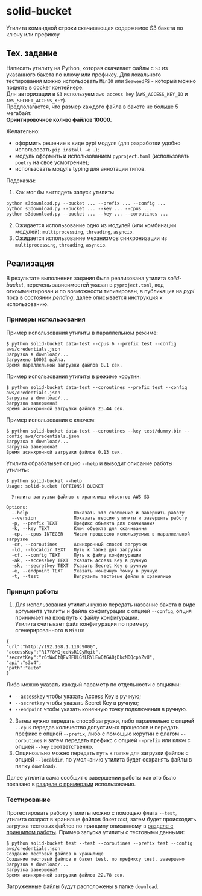 # solid-bucket
Утилита командной строки скачивающая содержимое S3 бакета по ключу или префиксу
## Тех. задание
Написать утилиту на Python, которая скачивает файлы с `S3` из указанного бакета по ключу или префиксу.
Для локального тестирования можно использовать `MinIO` или `SeaweedFS` - который можно поднять в docker контейнере.  
Для авторизации в `S3` используем `aws access key` (`AWS_ACCESS_KEY_ID` и `AWS_SECRET_ACCESS_KEY`).  
Предполагается, что размер каждого файла в бакете не больше 5 мегабайт.  
**Оринтировочное кол-во файлов 10000.**  

Желательно:
- оформить решение в виде pypi модуля (для разработки удобно использовать `pip install -e .`);
- модуль оформить и использованием `pyproject.toml` (использовать `poetry` на свое усмотрение);
- использовать модуль typing для аннотации типов.

Подсказки:  
1. Как мог бы выглядеть запуск утилиты
```shell
python s3download.py --bucket ... --prefix ... --config ...
python s3download.py --bucket ... --key ... --cpus ...
python s3download.py --bucket ... --key ... --coroutines ...
```
2. Ожидается использование одно из модулей (или комбинации модулей): `multiprocessing`, `threading`, `asyncio`.  
3. Ожидается использование механизмов синхронизации из `multiprocessing`, `threading`, `asyncio`.

## Реализация
В результате выполнения задания была реализована утилита *solid-bucket*, перечень зависимостей указан в `pyproject.toml`, код откомментирован и по возможности типизирован, в публикация на *pypi* пока в состоянии *pending*, далее описывается инструкция к использованию.
### Примеры использования
Пример использования утилиты в параллельном режиме:
```shell
$ python solid-bucket data-test --cpus 6 --prefix test --config aws/credentials.json
Загрузка в download/...
Загружено 10002 файла.
Время параллельной загрузки файлов 8.1 сек.
```
Пример использования утилиты в режиме корутин:
```shell
$ python solid-bucket data-test --coroutines --prefix test --config aws/credentials.json
Загрузка в download/...
Загрузка завершена!
Время асинхронной загрузки файлов 23.44 сек.
```
Пример использования с ключем:
```shell
$ python solid-bucket data-test --coroutines --key test/dummy.bin --config aws/credentials.json
Загрузка в download/...
Загрузка завершена!
Время асинхронной загрузки файлов 0.13 сек.
```
Утилита обрабатывет опцию `--help` и выводит описание работы утилиты:
```shell
$ python solid-bucket --help
Usage: solid-bucket [OPTIONS] BUCKET

  Утилита загрузки файлов с хранилища объектов AWS S3

Options:
  --help                 Показать это сообщение и завершить работу
  --version              Показать версию утилиты и завершить работу
  -p, --prefix TEXT      Префикс объекта для скачивания
  -k, --key TEXT         Ключ объекта для скачивания
  -cp, --cpus INTEGER    Число процессов используемых в параллельной загрузке
  -cr, --coroutines      Асинхронный способ загрузки
  -ld, --localdir TEXT   Путь к папке для загрузки
  -cf, --config TEXT     Путь к файлу конфигурации
  -ak, --accesskey TEXT  Указать Access Key в ручную
  -sk, --secretkey TEXT  Указать Secret Key в ручную
  -e, --endpoint TEXT    Указать конечную точку в ручную
  -t, --test             Выгрузить тестовые файлы в хранилище
```
### Принцип работы
1. Для использования утилиты нужно передать название бакета в виде аргумента утилиты и файла конфигурации с опцией `--config`, опция принимает на вход путь к файлу конфигурации.  
Утилита считывает файл конфигурации по примеру сгенерированного в `MinIO`:
```josn
{
"url":"http://192.168.1.110:9000",
"accessKey":"R17Y8MQjceNsR1CyMqit",
"secretKey":"r6tWwCtQFvBFULGfLRYLEwQfGA0jDkcMDQcphZvU",
"api":"s3v4",
"path":"auto"
}
```
Либо можно указать каждый параметр по отдельности c опциями:
  - `--accesskey` чтобы указать Access Key в ручную;
  - `--secretkey` чтобы указать Secret Key в ручную;
  - `--endpoint` чтобы указать конечную точку подключения в ручную.
2. Затем нужно передать способ загрузки, либо параллельно с опцией `--cpus` передав количество допустимых процессов и передать префикс с опцией `--prefix`, 
либо с помощью корутин с флагом `--coroutines` и затем передать префикс с опцией `--prefix` или ключ с опцией `--key` соответственно.
3. Опциноально можно передать путь к папке для загрузки файлов с опцией `--localdir`, по умолчанию утилита будет сохранять файлы в папку `download/`.

Далее утилита сама сообщит о завершении работы как это было показано в [разделе с примерами](https://github.com/mementomorri/solid-bucket/edit/main/README.md#%D0%BF%D1%80%D0%B8%D0%BC%D0%B5%D1%80%D1%8B-%D0%B8%D1%81%D0%BF%D0%BE%D0%BB%D1%8C%D0%B7%D0%BE%D0%B2%D0%B0%D0%BD%D0%B8%D1%8F) использования.
### Тестирование
Протестировать работу утилиты можно с помощью флага `--test`, утилита создаст в хранилще файлов бакет *test*, 
затем будет происходить загрузка тестовых файлов по принципу описанному в [разделе с принципом работы](https://github.com/mementomorri/solid-bucket/edit/main/README.md#%D0%BF%D1%80%D0%B8%D0%BD%D1%86%D0%B8%D0%BF-%D1%80%D0%B0%D0%B1%D0%BE%D1%82%D1%8B).
Пример запуска утилиты с тестовыми данными:
```shell
$ python solid-bucket test --test --coroutines --prefix test --config aws/credentials.json
Создание тестовых файлов в хранилище
Создание тестовый файлов в бакет test, по префиксу test, завершено
Загрузка в download/...
Загрузка завершена!
Время асинхронной загрузки файлов 22.78 сек.
```
Загруженные файлы будут расположены в папке `download`.
